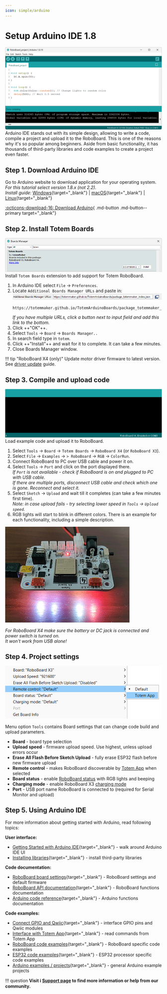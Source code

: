 ```yaml
---
icon: simple/arduino
---
```


# Setup Arduino IDE 1.8

![Arduino IDE](../assets/images/arduino-ide-large.png)
Arduino IDE stands out with its simple design, allowing to write a code, compile a project and upload it to the RoboBoard. This is one of the reasons why it's so popular among beginners. Aside from basic functionality, it has thousands of third-party libraries and code examples to create a project even faster.  


## Step 1. Download Arduino IDE

Go to Arduino website to download application for your operating system.  
*For this tutorial select version 1.8.x (not 2.2).*  
*Install guide:* [Windows](https://docs.arduino.cc/software/ide-v1/tutorials/Windows){target="_blank"} | [macOS](https://docs.arduino.cc/software/ide-v1/tutorials/macOS){target="_blank"} | [Linux](https://docs.arduino.cc/software/ide-v1/tutorials/Linux){target="_blank"}  

[:octicons-download-16: Download Arduino](https://www.arduino.cc/en/software#legacy-ide-18x){ .md-button .md-button--primary target="_blank"}

## Step 2. Install Totem Boards

![Arduino IDE](../assets/images/arduino-ide-board-manager.png)
Install `Totem Boards` extension to add support for Totem RoboBoard.  

1. In Arduino IDE select `File` → `Preferences`.  
1. Locate `Additional Boards Manager URLs` and paste in:  
    ![Arduino IDE](../assets/images/arduino-ide-board-url.png)  
    ```
    https://totemmaker.github.io/TotemArduinoBoards/package_totemmaker_index.json
    ```  
    *If you have multiple URLs, click a button next to input field and add this link to the bottom.*
1. Click ++"OK"++.  
1. Select `Tools` → `Board` → `Boards Manager..`  
1. In search field type in `totem`.  
1. Click ++"Install"++ and wait for it to complete. It can take a few minutes.  
1. Close Boards Manager window.  

!!! tip "RoboBoard X4 (only)"
    Update motor driver firmware to latest version. See [driver update](../roboboard-x4/index.md#driver-update) guide.

## Step 3. Compile and upload code

![Arduino IDE](../assets/images/arduino-ide-image3.gif)
Load example code and upload it to RoboBoard.  

1. Select `Tools` → `Board` → `Totem Boards` → `RoboBoard X4` (or `RoboBoard X3`).  
1. Select `File` → `Examples` → `> RoboBoard` → `RGB` → `ColorRun`.  
1. Connect RoboBoard to PC over USB cable and power it on.  
1. Select `Tools` → `Port` and click on the port displayed there.  
_If `Port` is not available - check if RoboBoard is on and plugged to PC with USB cable._  
_If there are multiple ports, disconnect USB cable and check which one is gone. Reconnect and select it._  
1. Select `Sketch` → `Upload` and wait till it completes (can take a few minutes first time).  
_Note: in case upload fails - try selecting lower speed in `Tools` → `Upload speed`._  
1. RGB lights will start to blink in different colors. There is an example for each functionality, including a simple description.  

![RoboBoard X4 LedBlink](../assets/images/module_04_LedBlink.gif)

_For RoboBoard X4 make sure the battery or DC jack is connected and power switch is turned on._  
_It won't work from USB alone!_  

## Step 4. Project settings

![Arduino IDE settings](../assets/images/arduino-ide-settings.png)

Menu option `Tools` contains Board settings that can change code build and upload parameters.

- **Board** - board type selection
- **Upload speed** - firmware upload speed. Use highest, unless upload errors occur
- **Erase All Flash Before Sketch Upload** - fully erase ESP32 flash before new firmware upload
- **Remote control** - makes RoboBoard discoverable by [Totem App](../remote-control/app/index.md) when selected
- **Board status** - enable [RoboBoard status](../roboboard/api/board.md#setStatusRGB) with RGB lights and beeping
- **Charging mode** - enable RoboBoard X3 [charging mode](../roboboard/api/board.md#setChargingMode)
- **Port** - USB port name RoboBoard is connected to (required for Serial Monitor and upload)

## Step 5. Using Arduino IDE

For more information about getting started with Arduino, read following topics:  

**User interface:**

* [Getting Started with Arduino IDE](https://docs.arduino.cc/software/ide-v1/tutorials/Environment){target="_blank"} - walk around Arduino IDE UI
* [Installing libraries](https://docs.arduino.cc/software/ide-v1/tutorials/installing-libraries){target="_blank"}  - install third-party libraries

**Code documentation:**

- [RoboBoard board settings](../roboboard/index.md#board-settings){target="_blank"} - RoboBoard settings and default firmware
- [RoboBoard API documentation](../roboboard/api/index.md){target="_blank"} - RoboBoard functions documentation
- [Arduino code reference](https://www.arduino.cc/reference/en/){target="_blank"} - Arduino functions documentation

**Code examples:**

- [Connect GPIO and Qwiic](../roboboard/api/gpio-qwiic.md){target="_blank"} - interface GPIO pins and Qwiic modules
- [Interface with Totem App](../remote-control/app/custom-function.md){target="_blank"} - read commands from Totem App
- [RoboBoard code examples](https://github.com/totemmaker/TotemArduinoBoards/tree/master/libraries/TotemRB/examples){target="_blank"} - RoboBoard specific code examples
- [ESP32 code examples](https://github.com/totemmaker/TotemArduinoBoards/tree/master/libraries){target="_blank"} - ESP32 processor specific code examples
- [Arduino examples / projects](https://docs.arduino.cc/built-in-examples/){target="_blank"} - general Arduino example projects

!!! question
    **Visit :information_source: [Support page](../support.md) to find more information or help from our community.**